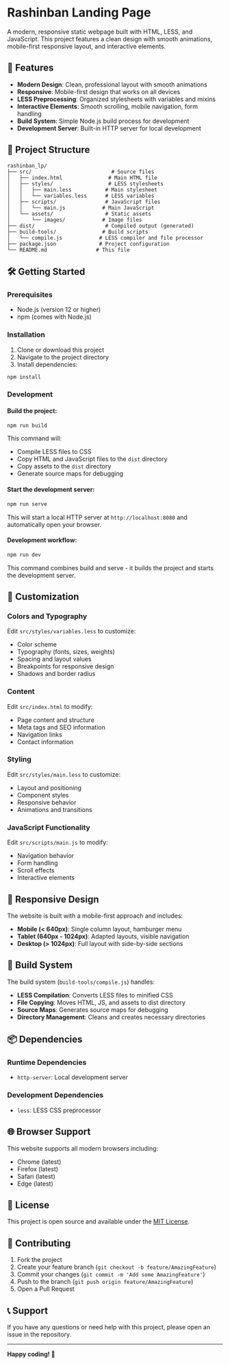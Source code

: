 # Rashinban Landing Page

A modern, responsive static webpage built with HTML, LESS, and JavaScript. This project features a clean design with smooth animations, mobile-first responsive layout, and interactive elements.

## 🚀 Features

- **Modern Design**: Clean, professional layout with smooth animations
- **Responsive**: Mobile-first design that works on all devices
- **LESS Preprocessing**: Organized stylesheets with variables and mixins
- **Interactive Elements**: Smooth scrolling, mobile navigation, form handling
- **Build System**: Simple Node.js build process for development
- **Development Server**: Built-in HTTP server for local development

## 📁 Project Structure

```
rashinban_lp/
├── src/                          # Source files
│   ├── index.html               # Main HTML file
│   ├── styles/                  # LESS stylesheets
│   │   ├── main.less           # Main stylesheet
│   │   └── variables.less      # LESS variables
│   ├── scripts/                # JavaScript files
│   │   └── main.js            # Main JavaScript
│   └── assets/                 # Static assets
│       └── images/            # Image files
├── dist/                       # Compiled output (generated)
├── build-tools/               # Build scripts
│   └── compile.js            # LESS compiler and file processor
├── package.json              # Project configuration
└── README.md                # This file
```

## 🛠️ Getting Started

### Prerequisites

- Node.js (version 12 or higher)
- npm (comes with Node.js)

### Installation

1. Clone or download this project
2. Navigate to the project directory
3. Install dependencies:

```bash
npm install
```

### Development

#### Build the project:
```bash
npm run build
```

This command will:
- Compile LESS files to CSS
- Copy HTML and JavaScript files to the `dist` directory
- Copy assets to the `dist` directory
- Generate source maps for debugging

#### Start the development server:
```bash
npm run serve
```

This will start a local HTTP server at `http://localhost:8080` and automatically open your browser.

#### Development workflow:
```bash
npm run dev
```

This command combines build and serve - it builds the project and starts the development server.

## 🎨 Customization

### Colors and Typography

Edit `src/styles/variables.less` to customize:
- Color scheme
- Typography (fonts, sizes, weights)
- Spacing and layout values
- Breakpoints for responsive design
- Shadows and border radius

### Content

Edit `src/index.html` to modify:
- Page content and structure
- Meta tags and SEO information
- Navigation links
- Contact information

### Styling

Edit `src/styles/main.less` to customize:
- Layout and positioning
- Component styles
- Responsive behavior
- Animations and transitions

### JavaScript Functionality

Edit `src/scripts/main.js` to modify:
- Navigation behavior
- Form handling
- Scroll effects
- Interactive elements

## 📱 Responsive Design

The website is built with a mobile-first approach and includes:

- **Mobile (< 640px)**: Single column layout, hamburger menu
- **Tablet (640px - 1024px)**: Adapted layouts, visible navigation
- **Desktop (> 1024px)**: Full layout with side-by-side sections

## 🔧 Build System

The build system (`build-tools/compile.js`) handles:

- **LESS Compilation**: Converts LESS files to minified CSS
- **File Copying**: Moves HTML, JS, and assets to dist directory
- **Source Maps**: Generates source maps for debugging
- **Directory Management**: Cleans and creates necessary directories

## 📦 Dependencies

### Runtime Dependencies
- `http-server`: Local development server

### Development Dependencies
- `less`: LESS CSS preprocessor

## 🌐 Browser Support

This website supports all modern browsers including:
- Chrome (latest)
- Firefox (latest)
- Safari (latest)
- Edge (latest)

## 📄 License

This project is open source and available under the [MIT License](LICENSE).

## 🤝 Contributing

1. Fork the project
2. Create your feature branch (`git checkout -b feature/AmazingFeature`)
3. Commit your changes (`git commit -m 'Add some AmazingFeature'`)
4. Push to the branch (`git push origin feature/AmazingFeature`)
5. Open a Pull Request

## 📞 Support

If you have any questions or need help with this project, please open an issue in the repository.

---

**Happy coding! 🚀**
